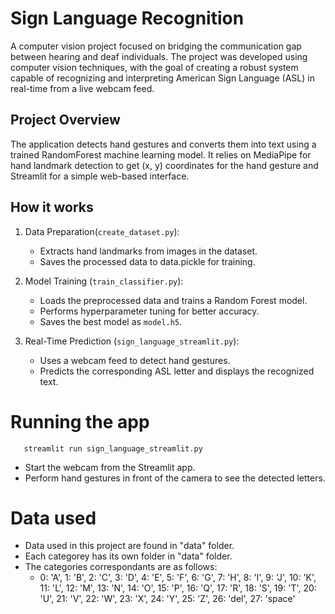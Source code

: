 # Sign Language Recognition

A computer vision project focused on bridging the communication gap between hearing and deaf individuals. The project was developed using computer vision techniques, with the goal of creating a robust system capable of recognizing and interpreting American Sign Language (ASL) in real-time from a live webcam feed.


## Project Overview

The application detects hand gestures and converts them into text using a trained RandomForest machine learning model. It relies on MediaPipe for hand landmark detection to get (x, y) coordinates for the hand gesture and Streamlit for a simple web-based interface.

## How it works

1.  Data Preparation(```create_dataset.py```):
    - Extracts hand landmarks from images in the dataset.
    - Saves the processed data to data.pickle for training.

1.  Model Training (```train_classifier.py```):
    - Loads the preprocessed data and trains a Random Forest model.
    - Performs hyperparameter tuning for better accuracy.
    - Saves the best model as ```model.h5```.

1.  Real-Time Prediction (```sign_language_streamlit.py```):
    - Uses a webcam feed to detect hand gestures.
    - Predicts the corresponding ASL letter and displays the recognized text.
  
# Running the app
       streamlit run sign_language_streamlit.py
   - Start the webcam from the Streamlit app.
   - Perform hand gestures in front of the camera to see the detected letters.

# Data used
   - Data used in this project are found in "data" folder.
   - Each categorey has its own folder in "data" folder.
   - The categories correspondants are as follows:
       - 0: 'A', 1: 'B', 2: 'C', 3: 'D', 4: 'E', 5: 'F', 6: 'G', 7: 'H', 8: 'I', 9: 'J',
         10: 'K', 11: 'L', 12: 'M', 13: 'N', 14: 'O', 15: 'P', 16: 'Q', 17: 'R', 18: 'S',
         19: 'T', 20: 'U', 21: 'V', 22: 'W', 23: 'X', 24: 'Y', 25: 'Z', 26: 'del', 27: 'space'
